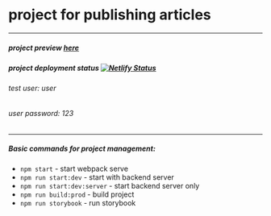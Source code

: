 # project for publishing articles
___
##### project preview [here](https://main--it-news-articles.netlify.app/)
##### project deployment status [![Netlify Status](https://api.netlify.com/api/v1/badges/48d6b6a8-a99c-4fc0-a11e-f16624a5ab9e/deploy-status)](https://app.netlify.com/sites/it-news-articles/deploys)
###### test user: user
###### user password: 123
___
##### Basic commands for project management:
* `npm start` - start webpack serve
* `npm run start:dev` - start with backend server
* `npm run start:dev:server` - start backend server only
* `npm run build:prod` - build project
* `npm run storybook` - run storybook
